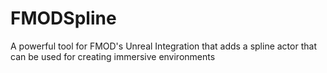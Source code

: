 # FMODSpline
A powerful tool for FMOD's Unreal Integration that adds a spline actor that can be used for creating immersive environments
